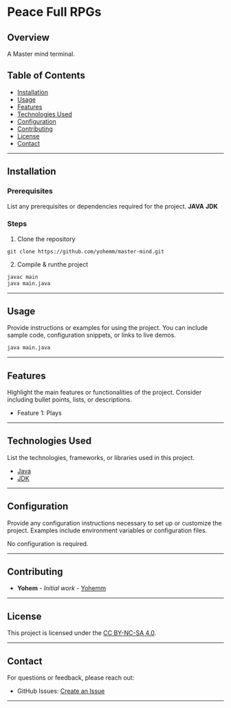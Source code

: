 
# Peace Full RPGs

<!-- ![Project Banner](path/to/banner/image)  -->

## Overview

A Master mind terminal.

## Table of Contents
- [Installation](#installation)
- [Usage](#usage)
- [Features](#features)
- [Technologies Used](#technologies-used)
- [Configuration](#configuration)
- [Contributing](#contributing)
- [License](#license)
- [Contact](#contact)

---

## Installation
### Prerequisites
List any prerequisites or dependencies required for the project.
**JAVA**
**JDK**

### Steps


1. Clone the repository
```git
git clone https://github.com/yohemm/master-mind.git
```

2. Compile & runthe project
```sh
javac main
java main.java
```

---

## Usage
Provide instructions or examples for using the project. You can include sample code, configuration snippets, or links to live demos.
```sh
java main.java
```

---

## Features
Highlight the main features or functionalities of the project. Consider including bullet points, lists, or descriptions.
- Feature 1: Plays

---

## Technologies Used
List the technologies, frameworks, or libraries used in this project.
- [Java](https://www.java.com/fr/)
- [JDK](https://www.oracle.com/fr/java/technologies/downloads/)
---

## Configuration
Provide any configuration instructions necessary to set up or customize the project. Examples include environment variables or configuration files.

No configuration is required.


---

## Contributing
* **Yohem** - *Initial work* - [Yohemm](https://github.com/yohemm)

---

## License
This project is licensed under the [CC BY-NC-SA 4.0](https://creativecommons.org/licenses/by-nc-sa/4.0/).

---

## Contact
For questions or feedback, please reach out:
- GitHub Issues: [Create an Issue](https://github.com/yohemm/master-mind/issues)

---
